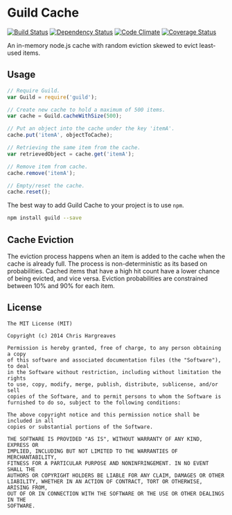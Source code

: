 Guild Cache
=====

[![Build Status](https://travis-ci.org/DyslexicChris/Guild.svg)](https://travis-ci.org/DyslexicChris/Guild)
[![Dependency Status](https://david-dm.org/DyslexicChris/Guild.svg)](https://david-dm.org/DyslexicChris/Guild)
[![Code Climate](https://codeclimate.com/github/DyslexicChris/Guild/badges/gpa.svg)](https://codeclimate.com/github/DyslexicChris/Guild)
[![Coverage Status](https://img.shields.io/coveralls/DyslexicChris/Guild.svg)](https://coveralls.io/r/DyslexicChris/Guild)

An in-memory node.js cache with random eviction skewed to evict least-used items.

## Usage
```javascript
// Require Guild.
var Guild = require('guild');

// Create new cache to hold a maximum of 500 items.
var cache = Guild.cacheWithSize(500);

// Put an object into the cache under the key 'itemA'.
cache.put('itemA', objectToCache);

// Retrieving the same item from the cache.
var retrievedObject = cache.get('itemA');

// Remove item from cache.
cache.remove('itemA');

// Empty/reset the cache.
cache.reset();
```


The best way to add Guild Cache to your project is to use ```npm```. 

```bash
npm install guild --save
```

## Cache Eviction
The eviction process happens when an item is added to the cache when the cache is already full. The process is non-deterministic as its based on probabilities. Cached items that have a high hit count have a lower chance of being evicted, and vice versa. Eviction probabilities are constrained between 10% and 90% for each item.

## License
```
The MIT License (MIT)

Copyright (c) 2014 Chris Hargreaves

Permission is hereby granted, free of charge, to any person obtaining a copy
of this software and associated documentation files (the "Software"), to deal
in the Software without restriction, including without limitation the rights
to use, copy, modify, merge, publish, distribute, sublicense, and/or sell
copies of the Software, and to permit persons to whom the Software is
furnished to do so, subject to the following conditions:

The above copyright notice and this permission notice shall be included in all
copies or substantial portions of the Software.

THE SOFTWARE IS PROVIDED "AS IS", WITHOUT WARRANTY OF ANY KIND, EXPRESS OR
IMPLIED, INCLUDING BUT NOT LIMITED TO THE WARRANTIES OF MERCHANTABILITY,
FITNESS FOR A PARTICULAR PURPOSE AND NONINFRINGEMENT. IN NO EVENT SHALL THE
AUTHORS OR COPYRIGHT HOLDERS BE LIABLE FOR ANY CLAIM, DAMAGES OR OTHER
LIABILITY, WHETHER IN AN ACTION OF CONTRACT, TORT OR OTHERWISE, ARISING FROM,
OUT OF OR IN CONNECTION WITH THE SOFTWARE OR THE USE OR OTHER DEALINGS IN THE
SOFTWARE.
```
